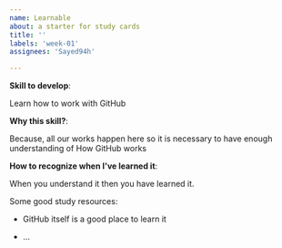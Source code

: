 ```yaml
---
name: Learnable
about: a starter for study cards
title: ''
labels: 'week-01'
assignees: 'Sayed94h'

---
```


__Skill to develop__:

Learn how to work with GitHub

__Why this skill?__:

Because, all our works happen here so it is necessary to have enough understanding of How GitHub works

__How to recognize when I've learned it__:

When you understand it then you have learned it.

Some good study resources:
* GitHub itself is a good place to learn it

* ...




